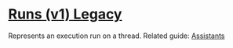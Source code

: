 # [Runs (v1) Legacy](/docs/api-reference/runs-v1)
Represents an execution run on a thread. 
Related guide: [Assistants](/docs/assistants/overview) 
